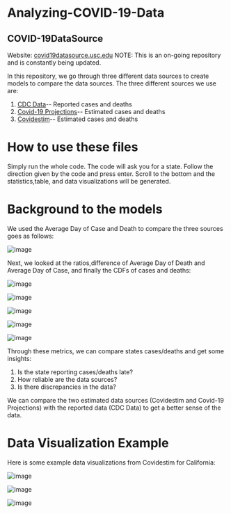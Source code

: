 # Analyzing-COVID-19-Data
## **COVID-19DataSource**

Website: [covid19datasource.usc.edu](https://covid19datasource.usc.edu/)
NOTE: This is an on-going repository and is constantly being updated. 

In this repository, we go through three different data sources to create models to compare the data sources. The three different sources we use are:
1. [CDC Data](https://data.cdc.gov/Case-Surveillance/United-States-COVID-19-Cases-and-Deaths-by-State-o/9mfq-cb36)-- Reported cases and deaths
2. [Covid-19 Projections](https://covid19-projections.com/)-- Estimated cases and deaths
3. [Covidestim](https://covidestim.org/)-- Estimated cases and deaths

# **How to use these files**
Simply run the whole code. The code will ask you for a state. Follow the direction given by the code and press enter. Scroll to the bottom and the statistics,table, and data visualizations will be generated.

# **Background to the models**
We used the Average Day of Case and Death to compare the three sources goes as follows:

![image](https://user-images.githubusercontent.com/71193439/112330975-e6c75580-8c8e-11eb-85ad-3535f58b4449.png)


Next, we looked at the ratios,difference of Average Day of Death and Average Day of Case, and finally the CDFs of cases and deaths: 

![image](https://user-images.githubusercontent.com/71193439/111257178-102e1480-85f1-11eb-9ded-e60e726577a4.png)

![image](https://user-images.githubusercontent.com/71193439/111257219-1de39a00-85f1-11eb-974d-20db45c259cf.png)

![image](https://user-images.githubusercontent.com/71193439/111257450-8b8fc600-85f1-11eb-92b0-da0193b7f8c3.png)

![image](https://user-images.githubusercontent.com/71193439/111257530-ad894880-85f1-11eb-9e23-c0f7858f00f4.png)

![image](https://user-images.githubusercontent.com/71193439/111257562-bed25500-85f1-11eb-910e-81fedb0bfc21.png)

Through these metrics, we can compare states cases/deaths and get some insights:

1. Is the state reporting cases/deaths late?
2. How reliable are the data sources?
3. Is there discrepancies in the data?

We can compare the two estimated data sources (Covidestim and Covid-19 Projections) with the reported data (CDC Data) to get a better sense of the data.
# **Data Visualization Example**

Here is some example data visualizations from Covidestim for California:

![image](https://user-images.githubusercontent.com/71193439/112328552-d4e4b300-8c8c-11eb-910e-0ceda83c73bf.png)

![image](https://user-images.githubusercontent.com/71193439/112328574-d910d080-8c8c-11eb-8fc6-0f97f7b34c8a.png)

![image](https://user-images.githubusercontent.com/71193439/112328613-e332cf00-8c8c-11eb-8da0-807e22d9fa0e.png)






